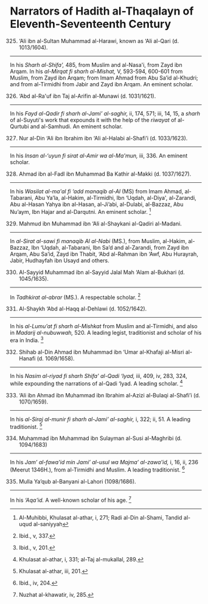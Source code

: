 Narrators of Hadith al-Thaqalayn of Eleventh-Seventeenth Century
================================================================

325. ‘Ali ibn al-Sultan Muhammad al-Harawi, known as ‘Ali al-Qari (d. 1013/1604).
---------------------------------------------------------------------------------

In his *Sharh al-Shifa',* 485, from Muslim and al-Nasa'i, from Zayd ibn
Arqam. In his *al-Mirqat fi sharh al-Mishat,* V, 593-594, 600-601 from
Muslim, from Zayd ibn Arqam; from Imam Ahmad from Abu Sa’id al-Khudri;
and from al-Tirmidhi from Jabir and Zayd ibn Arqam. An eminent scholar.

326. ‘Abd al-Ra'uf ibn Taj al-Arifin al-Munawi (d. 1031/1621).
--------------------------------------------------------------

In his *Fayd al-Qadir fi sharh al-Jami’ al-saghir,* ii, 174, 571; iii,
14, 15, a *sharh* of al-Suyuti's work that expounds it with the help of
the *riwayat* of al-Qurtubi and al-Samhudi. An eminent scholar.

327. Nur al-Din ‘Ali ibn Ibrahim ibn ‘Ali al-Halabi al-Shafi’i (d. 1033/1623).
------------------------------------------------------------------------------

In his *Insan al-­‘uyun fi sirat al-Amir wa al-Ma'mun,* iii, 336. An
eminent scholar.

328. Ahmad ibn al-Fadl ibn Muhammad Ba Kathir al-Makki (d. 1037/1627).
----------------------------------------------------------------------

In his *Wasilat al-ma'al fi ‘add manaqib al-Al* (MS) from Imam Ahmad,
al-Tabarani, Abu Ya’la, al-Hakim, al-Tirmidhi, Ibn ‘Uqdah, al-Diya',
al-Zarandi, Abu al-Hasan Yahya ibn al-Hasan, al-Ji’abi, al-Dulabi,
al-Bazzaz, Abu Nu’aym, Ibn Hajar and al-Darqutni. An eminent scholar.
[^1]

329. Mahmud ibn Muhammad ibn ‘Ali al-­Shaykani al-Qadiri al-Madani.
-------------------------------------------------------------------

In *al-Sirat al-sawi fi manaqib Al al-Nabi* (MS.), from Muslim,
al-Hakim, al-Bazzaz, Ibn ‘Uqdah, al-Tabarani, Ibn Sa’d and al-Zarandi,
from Zayd ibn Arqam, Abu Sa’id, Zayd ibn Thabit, ‘Abd al-Rahman ibn
‘Awf, Abu Hurayrah, Jabir, Hudhayfah ibn Usayd and others.

330. Al-Sayyid Muhammad ibn al-Sayyid Jalal Mah ‘Alam al-Bukhari (d. 1045/1635).
--------------------------------------------------------------------------------

In *Tadhkirat al-abrar* (MS.). A respectable scholar. [^2]

331. Al-Shaykh ‘Abd al-­Haqq al-Dehlawi (d. 1052/1642).
-------------------------------------------------------

In his *al-Lumu’at fi sharh al-­Mishkat* from Muslim and al-Tirmidhi,
and also in *Madarij al-nubuwwah,* 520. A leading legist, traditionist
and scholar of his era in India. [^3]

332. Shihab al-Din Ahmad ibn Muhammad ibn ‘Umar al-Khafaji al-Misri al-Hanafi (d. 1069/1658).
---------------------------------------------------------------------------------------------

In his *Nasim al-riyad fi sharh Shifa' al-Qadi ‘lyad,* iii, 409, iv,
283, 324, while expounding the narrations of al-Qadi ‘lyad. A leading
scholar. [^4]

333. ‘Ali ibn Ahmad ibn Muhammad ibn Ibrahim al-Azizi al-­Bulaqi al-Shafi’i (d. 1070/1659).
-------------------------------------------------------------------------------------------

In his *al-Siraj al-munir fi sharh al-Jami’ al-saghir,* i, 322; ii, 51.
A leading traditionist. [^5]

334. Muhammad ibn Muhammad ibn Sulayman al-Susi al-­Maghribi (d. 1094/1683)
---------------------------------------------------------------------------

In his *Jam’ al-fawa'id min Jami’ al-usul wa Majma’ al-zawa'id,* i, 16,
ii, 236 (Meerut 1346H.), from al-Tirmidhi and Muslim. A leading
traditionist. [^6]

335. Mulla Ya’qub al-­Banyani al-Lahori (1098/1686).
----------------------------------------------------

In his *‘Aqa'id.* A well-known scholar of his age. [^7]

[^1]: Al-Muhibbi, Khulasat al-athar, i, 271; Radi al-Din al-Shami,
Tandid al-uqud al-­saniyyah

[^2]: Ibid., v, 337.

[^3]: Ibid., v, 201.

[^4]: Khulasat al-athar, i, 331; al-Taj al-mukallal, 289.

[^5]: Khulasat al-athar, iii, 201.

[^6]: Ibid., iv, 204.

[^7]: Nuzhat al-khawatir, iv, 285.


